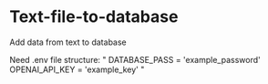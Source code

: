 # Text-file-to-database
Add data from text to database


Need .env file
structure:
"
DATABASE_PASS = 'example_password'
OPENAI_API_KEY = 'example_key'
"
